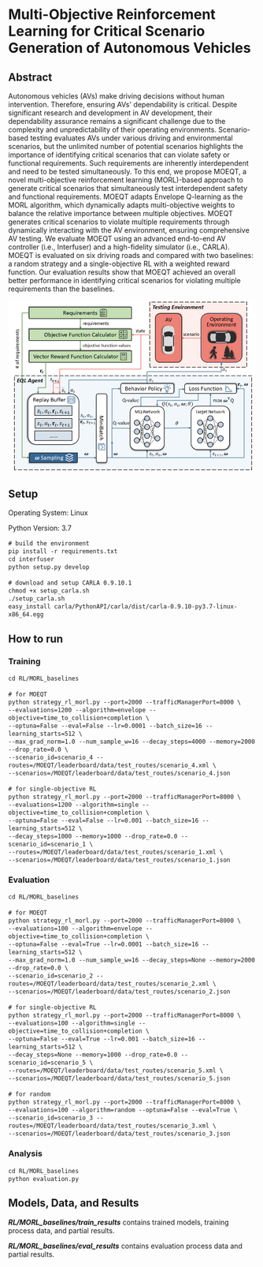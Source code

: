 # Multi-Objective Reinforcement Learning for Critical Scenario Generation of Autonomous Vehicles

## Abstract
Autonomous vehicles (AVs) make driving decisions without human intervention. Therefore, ensuring AVs' dependability is critical. Despite significant research and development in AV development, their dependability assurance remains a significant challenge due to the complexity and unpredictability of their operating environments. Scenario-based testing evaluates AVs under various driving and environmental scenarios, but the unlimited number of potential scenarios highlights the importance of identifying critical scenarios that can violate safety or functional requirements. Such requirements are inherently interdependent and need to be tested simultaneously. To this end, we propose MOEQT, a novel multi-objective reinforcement learning (MORL)-based approach to generate critical scenarios that simultaneously test interdependent safety and functional requirements. MOEQT adapts Envelope Q-learning as the MORL algorithm, which dynamically adapts multi-objective weights to balance the relative importance between multiple objectives. MOEQT generates critical scenarios to violate multiple requirements through dynamically interacting with the AV environment, ensuring comprehensive AV testing. We evaluate MOEQT using an advanced end-to-end AV controller (i.e., Interfuser) and a high-fidelity simulator (i.e., CARLA). MOEQT is evaluated on six driving roads and compared with two baselines: a random strategy and a single-objective RL with a weighted reward function. Our evaluation results show that MOEQT achieved an overall better performance in identifying critical scenarios for violating multiple requirements than the baselines.

![pipeline](assets/overview.png)

## Setup
Operating System: Linux

Python Version: 3.7

```
# build the environment
pip install -r requirements.txt
cd interfuser
python setup.py develop

# download and setup CARLA 0.9.10.1
chmod +x setup_carla.sh
./setup_carla.sh
easy_install carla/PythonAPI/carla/dist/carla-0.9.10-py3.7-linux-x86_64.egg
```

## How to run
### Training
```
cd RL/MORL_baselines

# for MOEQT
python strategy_rl_morl.py --port=2000 --trafficManagerPort=8000 \
--evaluations=1200 --algorithm=envelope --objective=time_to_collision+completion \
--optuna=False --eval=False --lr=0.0001 --batch_size=16 --learning_starts=512 \
--max_grad_norm=1.0 --num_sample_w=16 --decay_steps=4000 --memory=2000 --drop_rate=0.0 \
--scenario_id=scenario_4 --routes=/MOEQT/leaderboard/data/test_routes/scenario_4.xml \
--scenarios=/MOEQT/leaderboard/data/test_routes/scenario_4.json

# for single-objective RL
python strategy_rl_morl.py --port=2000 --trafficManagerPort=8000 \
--evaluations=1200 --algorithm=single --objective=time_to_collision+completion \
--optuna=False --eval=False --lr=0.001 --batch_size=16 --learning_starts=512 \
--decay_steps=1000 --memory=1000 --drop_rate=0.0 --scenario_id=scenario_1 \
--routes=/MOEQT/leaderboard/data/test_routes/scenario_1.xml \
--scenarios=/MOEQT/leaderboard/data/test_routes/scenario_1.json
```

### Evaluation
```
cd RL/MORL_baselines

# for MOEQT
python strategy_rl_morl.py --port=2000 --trafficManagerPort=8000 \
--evaluations=100 --algorithm=envelope --objective=time_to_collision+completion \
--optuna=False --eval=True --lr=0.0001 --batch_size=16 --learning_starts=512 \
--max_grad_norm=1.0 --num_sample_w=16 --decay_steps=None --memory=2000 --drop_rate=0.0 \
--scenario_id=scenario_2 --routes=/MOEQT/leaderboard/data/test_routes/scenario_2.xml \
--scenarios=/MOEQT/leaderboard/data/test_routes/scenario_2.json

# for single-objective RL
python strategy_rl_morl.py --port=2000 --trafficManagerPort=8000 \
--evaluations=100 --algorithm=single --objective=time_to_collision+completion \
--optuna=False --eval=True --lr=0.001 --batch_size=16 --learning_starts=512 \
--decay_steps=None --memory=1000 --drop_rate=0.0 --scenario_id=scenario_5 \
--routes=/MOEQT/leaderboard/data/test_routes/scenario_5.xml \
--scenarios=/MOEQT/leaderboard/data/test_routes/scenario_5.json

# for random
python strategy_rl_morl.py --port=2000 --trafficManagerPort=8000 \
--evaluations=100 --algorithm=random --optuna=False --eval=True \
--scenario_id=scenario_3 --routes=/MOEQT/leaderboard/data/test_routes/scenario_3.xml \
--scenarios=/MOEQT/leaderboard/data/test_routes/scenario_3.json
```

### Analysis
```
cd RL/MORL_baselines
python evaluation.py
```

## Models, Data, and Results
**_RL/MORL_baselines/train_results_** contains trained models, training process data, and partial results.

**_RL/MORL_baselines/eval_results_** contains evaluation process data and partial results.
